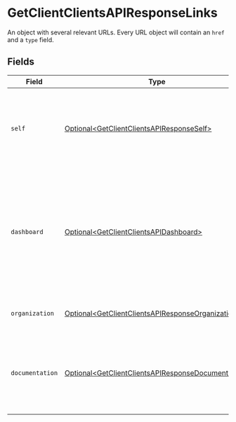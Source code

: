 # GetClientClientsAPIResponseLinks

An object with several relevant URLs. Every URL object will contain an `href` and a `type` field.


## Fields

| Field                                                                                                                                    | Type                                                                                                                                     | Required                                                                                                                                 | Description                                                                                                                              |
| ---------------------------------------------------------------------------------------------------------------------------------------- | ---------------------------------------------------------------------------------------------------------------------------------------- | ---------------------------------------------------------------------------------------------------------------------------------------- | ---------------------------------------------------------------------------------------------------------------------------------------- |
| `self`                                                                                                                                   | [Optional\<GetClientClientsAPIResponseSelf>](../../models/operations/GetClientClientsAPIResponseSelf.md)                                 | :heavy_minus_sign:                                                                                                                       | In v2 endpoints, URLs are commonly represented as objects with an `href` and `type` field.                                               |
| `dashboard`                                                                                                                              | [Optional\<GetClientClientsAPIDashboard>](../../models/operations/GetClientClientsAPIDashboard.md)                                       | :heavy_minus_sign:                                                                                                                       | Direct link to the onboarding process in the Mollie dashboard. The merchant can be redirected to this page to complete their onboarding. |
| `organization`                                                                                                                           | [Optional\<GetClientClientsAPIResponseOrganization>](../../models/operations/GetClientClientsAPIResponseOrganization.md)                 | :heavy_minus_sign:                                                                                                                       | The API resource URL of the organization.                                                                                                |
| `documentation`                                                                                                                          | [Optional\<GetClientClientsAPIResponseDocumentation>](../../models/operations/GetClientClientsAPIResponseDocumentation.md)               | :heavy_minus_sign:                                                                                                                       | In v2 endpoints, URLs are commonly represented as objects with an `href` and `type` field.                                               |